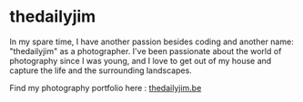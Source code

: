 # thedailyjim

In my spare time, I have another passion besides coding and another name: "thedailyjim" as a photographer. I've been passionate about the world of photography since I was young, and I love to get out of my house and capture the life and the surrounding landscapes.

Find my photography portfolio here : <a href="http://thedailyjim.be" target="_blank">thedailyjim.be</a>